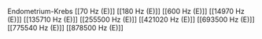 Endometrium-Krebs
[[70 Hz (E)]]
[[180 Hz (E)]]
[[600 Hz (E)]]
[[14970 Hz (E)]]
[[135710 Hz (E)]]
[[255500 Hz (E)]]
[[421020 Hz (E)]]
[[693500 Hz (E)]]
[[775540 Hz (E)]]
[[878500 Hz (E)]]